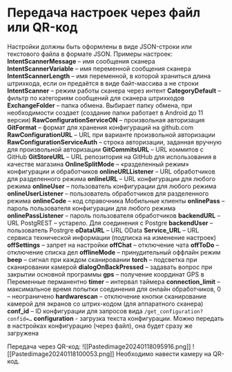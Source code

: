 # Передача настроек через файл или QR-код

Настройки должны быть оформлены в виде JSON-строки или текстового файла в формате JSON. Примеры настроек:
**IntentScannerMessage** – имя сообщения сканера
**IntentScannerVariable** – имя переменной сообщения сканера
**IntentScannerLength** – имя переменной, в которой храниться длина штрихкода, если он предаётся в виде байт-массива а не строки
**IntentScanner** – режим работы сканера через интент
**CategoryDefault** – фильтр по категориям сообщений для сканера штрихкодов
**ExchangeFolder** – папка обмена. Выбирает папку обмена, при необходимости создает (создание папки работает в Android до 11 версии)
**RawConfigurationServiceON** – произвольная авторизация
**GitFormat** – формат для хранения конфигураций на github.com
**RawConfigurationURL** – URL при варианте произвольной авторизации
**RawConfigurationServiceAuth** – строка авторизации, заданная вручную для произвольной авторизации
**GitCommitsURL** – URL коммитов с GitHub
**GitStoreURL** – URL репозитория на GitHub для использования в качестве магазина
**OnlineSplitMode** – «разделенный режим» конфигурации и обработчиков
**onlineURLListener** – URL обработчиков для разделенного режима
**onlineURL** – URL конфигурации для любого режима
**onlineUser** – пользователь конфигурации для любого режима
**onlineUserListener** – пользователь обработчиков для разделенного режима
**onlineCode** – код справочника Мобильные клиенты
**onlinePass** – пароль пользователя конфигурации для любого режима
**onlinePassListener** – пароль пользователя обработчиков
**backendURL** – URL PostgREST – устарело. Для соединения с Postgre
**backendUser** – пользователь Postrgre
**oDataURL** – URL OData
**Service_URL** – URL сервиса технической информации (подписка на изменение настроек)
**offSettings** – запрет на настройки
**offChat** – отключение чата
**offToDo** – отключение списка дел
**offlineMode** – принудительный оффлайн режим
**beep** – сигнал при каждом сканировании
**torch** – подсветка при сканировании камерой
**dialogOnBackPressed** – задавать вопрос при закрытии основной программы
**gps** – получение координат GPS в Переменные перманентно
**timer** – интервал таймера
**connection_limit** – максимальное время попытки соединения для онлайн обработчиков, 0 – неограничено
**hardwarescan** – отключение кнопки сканирование камерой для экранов со штрих-кодом (для аппаратного сканера)
**conf_id** – ID конфигурации для запросов вида `/get_configuration?confid=…`
**configuration** - загрузка текста конфигурации. Можно передать в настройках конфигурацию (через файл), она будет сразу же загружена

Передача через QR-код:
![[Pastedimage20240118095916.png]]
![[Pastedimage20240118100053.png]]
Необходимо навести камеру на QR-код.